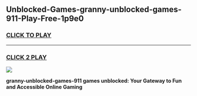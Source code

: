 
## Unblocked-Games-granny-unblocked-games-911-Play-Free-1p9e0
<h3>
<a href="https://premium76.site?title=granny-unblocked-games-911&ref=23A">CLICK TO PLAY</a></h3>
<hr>

<h3>
<a href="https://premium76.site?title=granny-unblocked-games-911&ref=23A">CLICK 2 PLAY</a>
  
</h3>

<a href="https://premium76.site?title=granny-unblocked-games-911&ref=23A"><img src="https://clearcache.store/games.png"></a>


**granny-unblocked-games-911 games unblocked: Your Gateway to Fun and Accessible Online Gaming**
